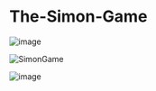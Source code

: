 # The-Simon-Game


![image](https://user-images.githubusercontent.com/53001641/161201279-67a5d168-63ab-41bc-8aab-a4fe3ddb096c.png)


![SimonGame](https://user-images.githubusercontent.com/53001641/161201019-584cd66f-9b08-49d9-97a4-488c7fffcb9f.png)


![image](https://user-images.githubusercontent.com/53001641/161201401-c4c606d3-e4be-46aa-9faa-aee2c1bd6d76.png)
